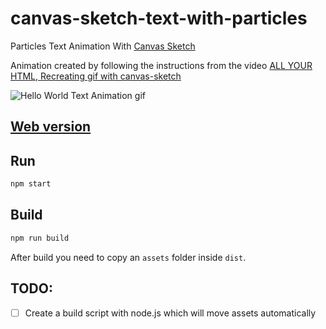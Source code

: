 # canvas-sketch-text-with-particles
Particles Text Animation With [Canvas Sketch](https://github.com/mattdesl/canvas-sketch)

Animation created by following the instructions from the video [ALL YOUR HTML, Recreating gif with canvas-sketch](https://youtu.be/oz9o_U-sabw)

![Hello World Text Animation gif](/gif/2020.02.01-09.43.59.gif?raw=true "Hello World Text Animation")

## [Web version](https://olecksamdr.github.io/canvas-sketch-text-with-particles/)


## Run
```bash
npm start
```

## Build
```bash
npm run build
```

After build you need to copy an `assets` folder inside `dist`.

## TODO:
- [ ] Create a build script with node.js which will move assets automatically